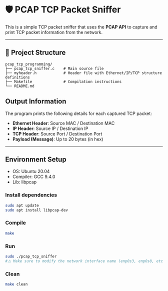 # 🛡️ PCAP TCP Packet Sniffer

This is a simple TCP packet sniffer that uses the **PCAP API** to capture and print TCP packet information from the network.

---
## 📁 Project Structure
```text
pcap_tcp_programming/
├── pcap_tcp_sniffer.c    # Main source file
├── myheader.h            # Header file with Ethernet/IP/TCP structure definitions
├── Makefile              # Compilation instructions
└── README.md    
```
## Output Information

The program prints the following details for each captured TCP packet:

- **Ethernet Header**: Source MAC / Destination MAC
- **IP Header**: Source IP / Destination IP
- **TCP Header**: Source Port / Destination Port
- **Payload (Message)**: Up to 20 bytes (in hex)

---

## Environment Setup

- OS: Ubuntu 20.04
- Compiler: GCC 9.4.0
- Lib: libpcap

### Install dependencies

```bash
sudo apt update
sudo apt install libpcap-dev
```

### Compile
```bash
make
```

### Run
```bash
sudo ./pcap_tcp_sniffer
#⚠️ Make sure to modify the network interface name (enp0s3, enp0s8, etc.) in the source code to match your environment.
```

### Clean
```bash
make clean
```

        